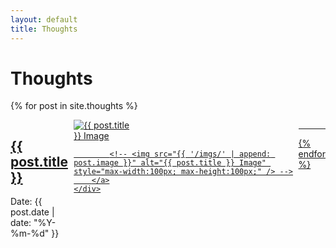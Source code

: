 ```yaml
---
layout: default
title: Thoughts
---
```


# Thoughts

{% for post in site.thoughts %}
<div style="display: flex; align-items: start;">
    <div style="flex-grow: 1;">
        <h2><a href="{{ post.url }}">{{ post.title }}</a></h2>
        <p>Date: {{ post.date | date: "%Y-%m-%d" }}</p>
    </div>
    <div>
        <a href="{{ post.url }}">
            <img src="{{ post.image }}" alt="{{ post.title }} Image" style="max-width:100px; max-height:100px;" />

            <!-- <img src="{{ '/imgs/' | append: post.image }}" alt="{{ post.title }} Image" style="max-width:100px; max-height:100px;" /> -->
        </a>
    </div>
</div>
<hr>
{% endfor %}
